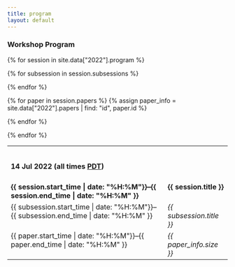 ```yaml
---
title: program
layout: default
---
```


<h3 class="bg-heading">Workshop Program</h3>

<table cellspacing="0" cellpadding="5" border="0">
<tr><td colspan=2 style="padding-top: 14px;"><h4>14 Jul 2022 (all times <a href="https://www.timeanddate.com/time/zones/pdt">PDT</a>)</h4></td></tr>

{% for session in site.data["2022"].program %}
<tr>
    <td valign=top><b>{{ session.start_time | date: "%H:%M"}}–{{ session.end_time | date: "%H:%M" }}</b></td>
    <td valign=top><b>{{ session.title }}</b></td>
</tr>

{% for subsession in session.subsessions %}
<tr>
    <td valign=top>{{ subsession.start_time | date: "%H:%M"}}–{{ subsession.end_time | date: "%H:%M" }}</td><td valign=top><em>{{ subsession.title }}</em><!-- <br>{{ subsession.presenter }} would need to be added --></td>
</tr>
{% endfor %}

{% for paper in session.papers %}
{% assign paper_info = site.data["2022"].papers | find: "id", paper.id %}
<tr>
    <td valign=top>{{ paper.start_time | date: "%H:%M"}}–{{ paper.end_time | date: "%H:%M" }}</td><td valign=top><em>{{ paper_info.size }}</em></td>
</tr>

{% endfor %}

{% endfor %}

</table>
